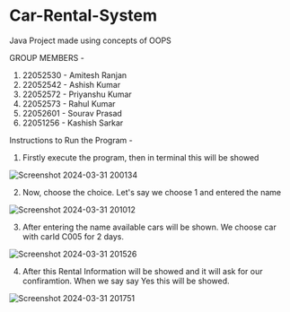 # Car-Rental-System
Java Project made using concepts of OOPS

GROUP MEMBERS -
1. 22052530 - Amitesh Ranjan
2. 22052542 - Ashish Kumar
3. 22052572 - Priyanshu Kumar
4. 22052573 - Rahul Kumar
5. 22052601 - Sourav Prasad
6. 22051256 - Kashish Sarkar


Instructions to Run the Program - 

1. Firstly execute the program, then in terminal this will be showed
   
![Screenshot 2024-03-31 200134](https://github.com/AmiteshRanjan24/Car-Rental-System/assets/155641084/46faec05-bbf8-47ea-854d-f3782b841a64)

2. Now, choose the choice. 
   Let's say we choose 1 and entered the name
   
![Screenshot 2024-03-31 201012](https://github.com/AmiteshRanjan24/Car-Rental-System/assets/155641084/d504dd98-eb9e-44ea-815a-1b60944593aa)

3. After entering the name available cars will be shown. We choose car with carId C005 for 2 days.
   
![Screenshot 2024-03-31 201526](https://github.com/AmiteshRanjan24/Car-Rental-System/assets/155641084/841ce211-3c8e-4d7a-a4b8-777e9ba1780d)

4. After this Rental Information will be showed and it will ask for our confiramtion. When we say say Yes this will be showed.

![Screenshot 2024-03-31 201751](https://github.com/AmiteshRanjan24/Car-Rental-System/assets/155641084/79b91228-d7ef-4fe8-ac00-6a30f510526b)
